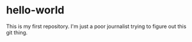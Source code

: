 # hello-world
This is my first repository.
I'm just a poor journalist trying to figure out this git thing.
